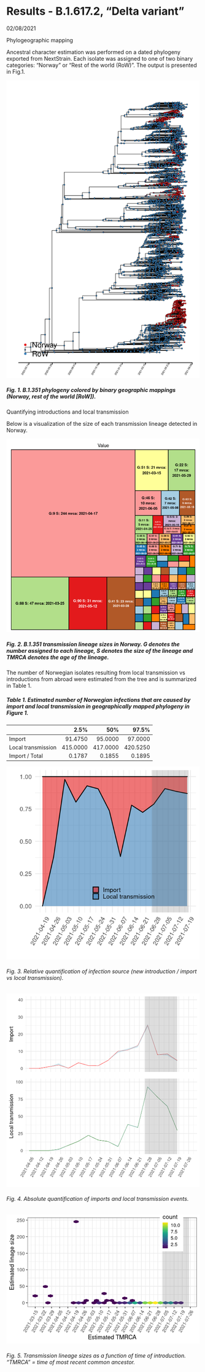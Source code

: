 Results - B.1.617.2, “Delta variant”
================
02/08/2021

Phylogeographic mapping

Ancestral character estimation was performed on a dated phylogeny
exported from NextStrain. Each isolate was assigned to one of two binary
categories: “Norway” or “Rest of the world (RoW)”. The output is
presented in Fig.1.

![](B1-6172_results_files/figure-gfm/unnamed-chunk-1-1.png)<!-- -->

##### Fig. 1. B.1.351 phylogeny colored by binary geographic mappings (Norway, rest of the world \[RoW\]).

Quantifying introductions and local transmission

Below is a visualization of the size of each transmission lineage
detected in Norway.

![](B1-6172_results_files/figure-gfm/unnamed-chunk-2-1.png)<!-- -->

##### Fig. 2. B.1.351 transmission lineage sizes in Norway. G denotes the number assigned to each lineage, S denotes the size of the lineage and TMRCA denotes the age of the lineage.

The number of Norwegian isolates resulting from local transmission vs
introductions from abroad were estimated from the tree and is summarized
in Table 1.

##### Table 1. Estimated number of Norwegian infections that are caused by import and local transmission in geographically mapped phylogeny in Figure 1.

|                    |     2.5% |      50% |    97.5% |
|:-------------------|---------:|---------:|---------:|
| Import             |  91.4750 |  95.0000 |  97.0000 |
| Local transmission | 415.0000 | 417.0000 | 420.5250 |
| Import / Total     |   0.1787 |   0.1855 |   0.1895 |

![](B1-6172_results_files/figure-gfm/unnamed-chunk-5-1.png)<!-- -->

###### Fig. 3. Relative quantification of infection source (new introduction / import vs local transmission).

![](B1-6172_results_files/figure-gfm/unnamed-chunk-7-1.png)<!-- -->

###### Fig. 4. Absolute quantification of imports and local transmission events.

![](B1-6172_results_files/figure-gfm/unnamed-chunk-8-1.png)<!-- -->

###### Fig. 5. Transmission lineage sizes as a function of time of introduction. “TMRCA” = time of most recent common ancestor.
